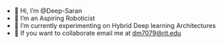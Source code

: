 - 👋 Hi, I’m @Deep-Saran
- 👀 I’m an Aspiring Roboticist
- 🌱 I’m currently experimenting on Hybrid Deep learning Architectures
- 💞️ If you want to collaborate email me at dm7079@rit.edu

<!---
Deep-Saran/Deep-Saran is a ✨ special ✨ repository because its `README.md` (this file) appears on your GitHub profile.
You can click the Preview link to take a look at your changes.
--->
